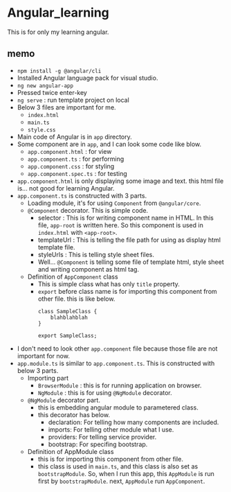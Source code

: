 # Angular_learning
This is for only my learning angular.

## memo
- `npm install -g @angular/cli`
- Installed Angular language pack for visual studio.
- `ng new angular-app`
- Pressed twice enter-key
- `ng serve` : run template project on local
- Below 3 files are important for me.
    - `index.html`
    - `main.ts`
    - `style.css`
- Main code of Angular is in `app` directory.
- Some component are in `app`, and I can look some code like blow.
    - `app.component.html` : for view
    - `app.component.ts` : for performing
    - `app.component.css` : for styling
    - `app.component.spec.ts` : for testing
- `app.component.html` is only displaying some image and text. this html file is... not good for learning Angular.
- `app.component.ts` is constructed with 3 parts.
    - Loading module, it's for using `Component` from `@angular/core`.
    - `@Component` decorator. This is simple code.
        - selector : This is for writing component name in HTML. In this file, `app-root` is written here. So this component is used in `index.html` with `<app-root>`.
        - templateUrl : This is telling the file path for using as display html template file.
        - styleUrls : This is telling style sheet files.
        - Well... `@Component` is telling some file of template html, style sheet and writing component as html tag.
    - Definition of `AppComponent` class
        - This is simple class what has only `title` property.
        - `export` before class name is for importing this component from other file. this is like below.
            ```
            class SampleClass {
                blahblahblah
            }

            export SampleClass;
            ```
- I don't need to look other `app.component` file because those file are not important for now.
- `app.module.ts` is similar to `app.component.ts`. This is constructed with below 3 parts.
    - Importing part
        - `BrowserModule` : this is for running application on browser.
        - `NgModule` : this is for using `@NgModule` decorator.
    - `@NgModule` decorator part.
        - this is embedding angular module to parametered class.
        - this decorator has below.
            - declaration: For telling how many components are included.
            - imports: For telling other module what I use.
            - providers: For telling service provider. 
            - bootstrap: For specifing bootstrap.
    - Definition of AppModule class
        - this is for importing this component from other file.
        - this class is used in `main.ts`, and this class is also set as `bootstrapModule`. So, when I run this app, this `AppModule` is run first by `bootstrapModule`. next, `AppModule` run `AppComponent`.
